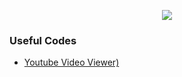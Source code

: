 <p align="center"><img src="https://10nkyj1cgq7f1m2hjafk6vn3-wpengine.netdna-ssl.com/wp-content/uploads/best-practice.jpg"></p>

### Useful Codes

* [Youtube Video Viewer)](https://github.com/VanHakobyan/Useful_Pieces_Of_Code/tree/master/Youtube/Youtube%20View%20Adding)
